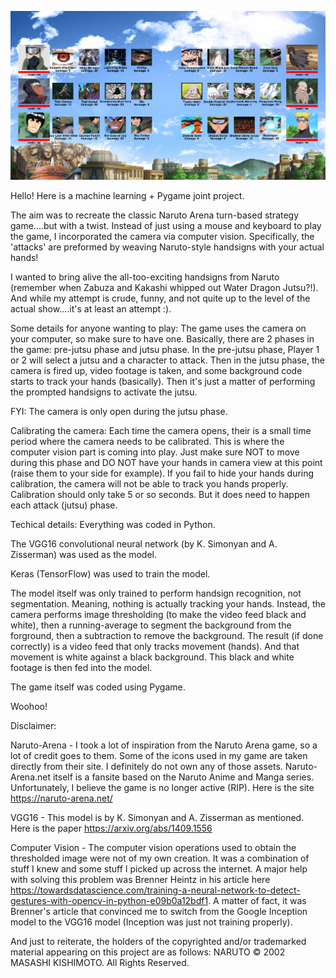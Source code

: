 ![alt text](https://github.com/AveryGriffin/NarutoCV/blob/master/extras/mainscreen.PNG)

Hello! Here is a machine learning + Pygame joint project.

The aim was to recreate the classic Naruto Arena turn-based strategy game....but with a twist. Instead of just using a mouse and keyboard to play the game, I incorporated the camera via computer vision. Specifically, the 'attacks' are preformed by weaving Naruto-style handsigns with your actual hands!

I wanted to bring alive the all-too-exciting handsigns from Naruto (remember when Zabuza and Kakashi whipped out Water Dragon Jutsu?!). And while my attempt is crude, funny, and not quite up to the level of the actual show....it's at least an attempt :).


Some details for anyone wanting to play:
The game uses the camera on your computer, so make sure to have one. Basically, there are 2 phases in the game: pre-jutsu phase and jutsu phase. In the pre-jutsu phase, Player 1 or 2 will select a jutsu and a character to attack. Then in the jutsu phase, the camera is fired up, video footage is taken, and some background code starts to track your hands (basically). Then it's just a matter of performing the prompted handsigns to activate the jutsu.

FYI: The camera is only open during the jutsu phase.


Calibrating the camera:
Each time the camera opens, their is a small time period where the camera needs to be calibrated. This is where the computer vision part is coming into play. Just make sure NOT to move during this phase and DO NOT have your hands in camera view at this point (raise them to your side for example). If you fail to hide your hands during calibration, the camera will not be able to track you hands properly. Calibration should only take 5 or so seconds. But it does need to happen each attack (jutsu) phase.


Techical details:
Everything was coded in Python.

The VGG16 convolutional neural network (by K. Simonyan and A. Zisserman) was used as the model.

Keras (TensorFlow) was used to train the model.

The model itself was only trained to perform handsign recognition, not segmentation. Meaning, nothing is actually tracking your hands. Instead, the camera performs image thresholding (to make the video feed black and white), then a running-average to segment the background from the forground, then a subtraction to remove the background. The result (if done correctly) is a video feed that only tracks movement (hands). And that movement is white against a black background. This black and white footage is then fed into the model.

The game itself was coded using Pygame.


Woohoo!


Disclaimer:

Naruto-Arena - I took a lot of inspiration from the Naruto Arena game, so a lot of credit goes to them. Some of the icons used in my game are taken directly from their site. I definitely do not own any of those assets. Naruto-Arena.net itself is a fansite based on the Naruto Anime and Manga series. Unfortunately, I believe the game is no longer active (RIP). Here is the site https://naruto-arena.net/

VGG16 - This model is by K. Simonyan and A. Zisserman as mentioned. Here is the paper https://arxiv.org/abs/1409.1556

Computer Vision - The computer vision operations used to obtain the thresholded image were not of my own creation. It was a combination of stuff I knew and some stuff I picked up across the internet. A major help with solving this problem was Brenner Heintz in his article here https://towardsdatascience.com/training-a-neural-network-to-detect-gestures-with-opencv-in-python-e09b0a12bdf1. A matter of fact, it was Brenner's article that convinced me to switch from the Google Inception model to the VGG16 model (Inception was just not training properly).



And just to reiterate, the holders of the copyrighted and/or trademarked material appearing on this project are as follows:
NARUTO © 2002 MASASHI KISHIMOTO. All Rights Reserved.
